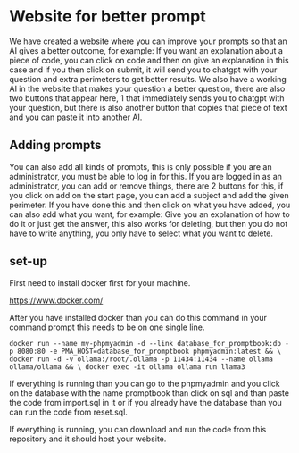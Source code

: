 # Website for better prompt

We have created a website where you can improve your prompts so that an AI gives a better outcome, for example: If you want an explanation about a piece of code, you can click on code and then on give an explanation in this case and if you then click on submit, it will send you to chatgpt with your question and extra perimeters to get better results. We also have a working AI in the website that makes your question a better question, there are also two buttons that appear here, 1 that immediately sends you to chatgpt with your question, but there is also another button that copies that piece of text and you can paste it into another AI.

## Adding prompts

You can also add all kinds of prompts, this is only possible if you are an administrator, you must be able to log in for this. If you are logged in as an administrator, you can add or remove things, there are 2 buttons for this, if you click on add on the start page, you can add a subject and add the given perimeter. If you have done this and then click on what you have added, you can also add what you want, for example: Give you an explanation of how to do it or just get the answer, this also works for deleting, but then you do not have to write anything, you only have to select what you want to delete.

## set-up

First need to install docker first for your machine.

https://www.docker.com/

After you have installed docker than you can do this command in your command prompt this needs to be on one single line.
>
    docker run --name my-phpmyadmin -d --link database_for_promptbook:db -p 8080:80 -e PMA_HOST=database_for_promptbook phpmyadmin:latest && \ docker run -d -v ollama:/root/.ollama -p 11434:11434 --name ollama ollama/ollama && \ docker exec -it ollama ollama run llama3

If everything is running than you can go to the phpmyadmin and you click on the database with the name promptbook than click on sql and than paste the code from import.sql in it or if you already have the database than you can run the code from reset.sql.

If everything is running, you can download and run the code from this repository and it should host your website.